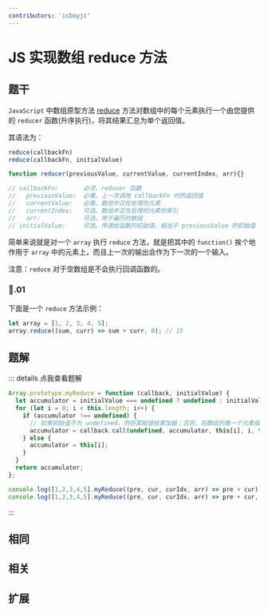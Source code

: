 ```yaml
---
contributors: 'isboyjc'
---
```


# JS 实现数组 reduce 方法


## 题干

`JavaScript` 中数组原型方法 [reduce](https://developer.mozilla.org/zh-CN/docs/Web/JavaScript/Reference/Global_Objects/Array/reduce) 方法对数组中的每个元素执行一个由您提供的 `reducer` 函数(升序执行)，将其结果汇总为单个返回值。

其语法为：

```js
reduce(callbackFn)
reduce(callbackFn, initialValue)

function reducer(previousValue, currentValue, currentIndex, arr){}

// callbackFn:       必须，reducer 函数
//   previousValue:  必需。上一次调用 callbackFn 时的返回值
//   currentValue:   必需。数组中正在处理的元素
//   currentIndex:   可选。数组中正在处理的元素的索引
//   arr:            可选。用于遍历的数组
// initialValue:     可选。传递给函数的初始值，相当于 previousValue 的初始值
```

简单来说就是对一个 `array` 执行 `reduce` 方法，就是把其中的 `function()` 挨个地作用于 `array` 中的元素上，而且上一次的输出会作为下一次的一个输入。

注意：`reduce` 对于空数组是不会执行回调函数的。


### 🌰.01

下面是一个 `reduce` 方法示例：

```js
let array = [1, 2, 3, 4, 5];
array.reduce((sum, curr) => sum + curr, 0); // 15
```




## 题解

::: details 点我查看题解

```js
Array.prototype.myReduce = function (callback, initialValue) {
  let accumulator = initialValue === undefined ? undefined : initialValue;
  for (let i = 0; i < this.length; i++) {
    if (accumulator !== undefined) {
      // 如果初始值不为 undefined，则将其赋值给累加器；否则，将数组的第一个元素赋值给累加器。
      accumulator = callback.call(undefined, accumulator, this[i], i, this);
    } else {
      accumulator = this[i];
    }
  }
  return accumulator;
};

console.log([1,2,3,4,5].myReduce((pre, cur, curIdx, arr) => pre + cur)) // 15
console.log([1,2,3,4,5].myReduce((pre, cur, curIdx, arr) => pre + cur, 10)) // 25
```

:::



## 相同


## 相关


## 扩展

